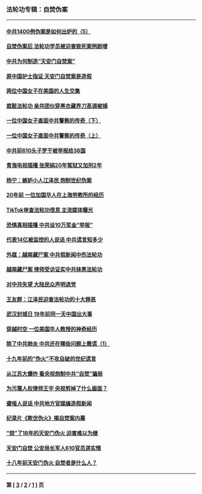 ### 法轮功专辑：自焚伪案
---
#### [中共1400例伪案是如何出炉的（5）](../../pages/nf5562/n13226831.md?11200430) 
#### [自焚伪案后 法轮功学员被迫害致死案例剧增](../../pages/nf5562/n13190600.md?11200430) 
#### [中共为何制造“天安门自焚案”](../../pages/nf5562/n13183270.md?11200430) 
#### [原中国护士指证 天安门自焚案是造假](../../pages/nf5562/n13172289.md?11200430) 
#### [两位中国女子在美国的人生交集](../../pages/nf5562/n13156138.md?11200430) 
#### [栽赃法轮功 亲共团伙穿黑衣藏界刀高调被捕](../../pages/nf5562/n13073780.md?11200430) 
#### [一位中国女子直面中共警察的传奇（下）](../../pages/nf5562/n12989706.md?11200430) 
#### [一位中国女子直面中共警察的传奇（上）](../../pages/nf5562/n12985072.md?11200430) 
#### [中共前610头子罗干被举报给38国](../../pages/nf5562/n12975419.md?11200430) 
#### [青海电视插播 张荣娟20年冤狱又加刑2年](../../pages/nf5562/n12738166.md?11200430) 
#### [杨宁：嫉妒小人江泽民 炮制世纪伪案](../../pages/nf5562/n12724108.md?11200430) 
#### [20年前 一位加国华人在上海劳教所的经历](../../pages/nf5562/n12707932.md?11200430) 
#### [TikTok审查法轮功信息 主流媒体曝光](../../pages/nf5562/n12362336.md?11200430) 
#### [恐惧真相插播 中共设10万奖金“举报”](../../pages/nf5562/n12306396.md?11200430) 
#### [代表14亿被监控的人说话 中共谎言知多少](../../pages/nf5562/n12297484.md?11200430) 
#### [外媒：越南藏尸案 中共假新闻中伤法轮功](../../pages/nf5562/n12264411.md?11200430) 
#### [越南藏尸案 律师受访证实中共抹黑法轮功](../../pages/nf5562/n12261878.md?11200430) 
#### [对中共失望 大陆民众声明退党](../../pages/nf5562/n12187315.md?11200430) 
#### [王友群：江泽民迫害法轮功的十大罪恶](../../pages/nf5562/n12169074.md?11200430) 
#### [武汉封城日 19年前同一天中国出大事](../../pages/nf5562/n12150901.md?11200430) 
#### [穿越时空  一位美国华人教授的神奇经历](../../pages/nf5562/n12097460.md?11200430) 
#### [除了中共肺炎 中共还在哪些问题上撒谎（1）](../../pages/nf5562/n11955770.md?11200430) 
#### [十九年前的“伪火”不攻自破的世纪谎言](../../pages/nf5562/n11813238.md?11200430) 
#### [从江苏大爆炸 看央视炮制中共“自焚”骗局](../../pages/nf5562/n11140275.md?11200430) 
#### [为污蔑人权律师王宇 央视剪掉了什么画面？](../../pages/nf5562/n11130142.md?11200430) 
#### [聋哑人说话 中共地方官媒编造假新闻](../../pages/nf5562/n11006067.md?11200430) 
#### [纪录片《欺世伪火》揭自焚案内幕](../../pages/nf5562/n11002664.md?11200430) 
#### [“烧”了18年的天安门伪火 迫害难以为继](../../pages/nf5562/n10996660.md?11200430) 
#### [天安门自焚 公安局长军人610官员道实情](../../pages/nf5562/n10997098.md?11200430) 
#### [十八年前天安门伪火 自焚者是什么人？](../../pages/nf5562/n10996556.md?11200430) 

---
#### 第 [ [3](./3.md?11200430) / [2](./2.md?11200430) / [1](./1.md?11200430) ] 页
